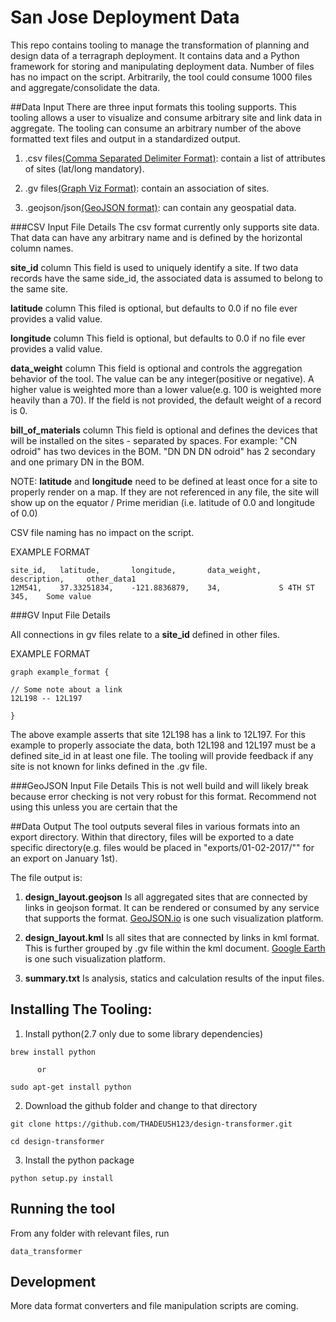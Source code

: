 # San Jose Deployment Data

This repo contains tooling to manage the transformation of planning and design data of a terragraph deployment. It contains data and a Python framework for storing and manipulating deployment data. Number of files has no impact on the script. Arbitrarily, the tool could consume 1000 files and aggregate/consolidate the data.


##Data Input
There are three input formats this tooling supports. This tooling allows a user to visualize and consume arbitrary site and link data in aggregate. The tooling can consume an arbitrary number of the above formatted text files and output in a standardized output.

1. .csv files[(Comma Separated Delimiter Format)](https://en.wikipedia.org/wiki/CSV): contain a list of attributes of sites (lat/long mandatory).

2. .gv files[(Graph Viz Format)](https://en.wikipedia.org/wiki/DOT_(graph_description_language)): contain an association of sites.

3. .geojson/json[(GeoJSON format)](https://en.wikipedia.org/wiki/GeoJSON): can contain any geospatial data.


###CSV Input File Details
The csv format currently only supports site data. That data can have any arbitrary name and is defined by the horizontal column names.

**site_id** column
This field is used to uniquely identify a site. If two data records have the same side_id, the associated data is assumed to belong to the same site.

**latitude** column
This filed is optional, but defaults to 0.0 if no file ever provides a valid value.

**longitude** column
This field is optional, but defaults to 0.0 if no file ever provides a valid value.

**data_weight** column
This field is optional and controls the aggregation behavior of the tool. The value can be any integer(positive or negative). A higher value is weighted more than a lower value(e.g. 100 is weighted more heavily than a 70). If the field is not provided, the default weight of a record is 0.

**bill_of_materials** column
This field is optional and defines the devices that will be installed on the sites - separated by spaces. For example: "CN odroid" has two devices in the BOM. "DN DN DN odroid" has 2 secondary and one primary DN in the BOM.

NOTE: **latitude**  and **longitude** need to be defined at least once for a site to properly render on a map. If they are not referenced in any file, the site will show up on the equator / Prime meridian (i.e. latitude of 0.0 and longitude of 0.0)

CSV file naming has no impact on the script.

EXAMPLE FORMAT
```
site_id,   latitude,       longitude,       data_weight,    description,     other_data1
12M541,    37.33251834,    -121.8836879,    34,             S 4TH ST 345,    Some value
```

###GV Input File Details

All connections in gv files relate to a **site_id** defined in other files.  

EXAMPLE FORMAT
```
graph example_format {

// Some note about a link
12L198 -- 12L197

}
```
The above example asserts that site 12L198 has a link to 12L197. For this example to properly associate the data, both 12L198 and 12L197 must be a defined site_id in at least one file. The tooling will provide feedback if any site is not known for links defined in the .gv file.

###GeoJSON Input File Details
This is not well build and will likely break because error checking is not very robust for this format. Recommend not using this unless you are certain that the


##Data Output
The tool outputs several files in various formats into an export directory. Within that directory, files will be exported to a date specific directory(e.g. files would be placed in "exports/01-02-2017/"" for an export on January 1st).

The file output is:
1. **design_layout.geojson** Is all aggregated sites that are connected by links in geojson format. It can be rendered or consumed by any service that supports the format. [GeoJSON.io](http://geojson.io/) is one such visualization platform.

2. **design_layout.kml** Is all sites that are connected by links in kml format. This is further grouped by .gv file within the kml document. [Google Earth](https://www.google.com/earth/) is one such visualization platform.

3. **summary.txt** Is analysis, statics and calculation results of the input files.



## Installing The  Tooling:
1. Install python(2.7 only due to some library dependencies)
```
brew install python

      or

sudo apt-get install python
```

2. Download the github folder and change to that directory
```
git clone https://github.com/THADEUSH123/design-transformer.git

cd design-transformer
```

3. Install the python package
```
python setup.py install
```

## Running the tool
From any folder with relevant files, run
```
data_transformer
```

## Development
More data format converters and file manipulation scripts are coming.
